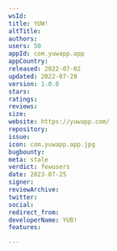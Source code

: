 ```yaml
---
wsId: 
title: YUW!
altTitle: 
authors: 
users: 50
appId: com.yuwapp.app
appCountry: 
released: 2022-07-02
updated: 2022-07-28
version: 1.0.0
stars: 
ratings: 
reviews: 
size: 
website: https://yuwapp.com/
repository: 
issue: 
icon: com.yuwapp.app.jpg
bugbounty: 
meta: stale
verdict: fewusers
date: 2023-07-25
signer: 
reviewArchive: 
twitter: 
social: 
redirect_from: 
developerName: YUB!
features: 

---
```


